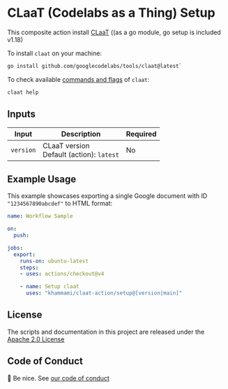 # CLaaT (Codelabs as a Thing) Setup

This composite action install [CLaaT](https://github.com/googlecodelabs/tools) ((as a go module, go setup is included v1.18)

To install `claat` on your machine:

```bash
go install github.com/googlecodelabs/tools/claat@latest`
```

To check available [commands and flags](docs/claat_command_help.md) of `claat`:

```bash
claat help
```

## Inputs

| **Input**               | **Description** | **Required** |
|-------------------------|-----------------|-|
| `version`         | CLaaT version <br> Default (action): `latest` | No |

## Example Usage

This example showcases exporting a single Google document with ID `"1234567890abcdef"` to HTML format:

```yaml
name: Workflow Sample

on:
  push:

jobs:
  export:
    runs-on: ubuntu-latest
    steps:
    - uses: actions/checkout@v4

    - name: Setup claat
      uses: "khammami/claat-action/setup@[version|main]"

```

## License

The scripts and documentation in this project are released under the [Apache 2.0 License](LICENSE)

## Code of Conduct

:wave: Be nice. See [our code of conduct](.github/CODE_OF_CONDUCT.md)
